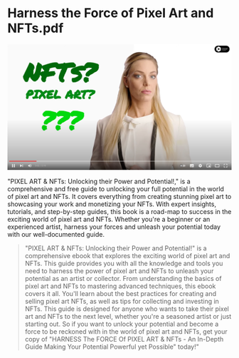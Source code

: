 # Harness the Force of Pixel Art and NFTs.pdf

[![](https://github.com/pixa-pics/pixel-art-nfts-pdf/blob/main/SCREENSHOT_EBOOK.png?update=1)](https://www.youtube.com/watch?v=Lgu3t8PIq1A)

"PIXEL ART & NFTs: Unlocking their Power and Potential!," is a comprehensive and free guide to unlocking your full potential in the world of pixel art and NFTs. It covers everything from creating stunning pixel art to showcasing your work and monetizing your NFTs. With expert insights, tutorials, and step-by-step guides, this book is a road-map to success in the exciting world of pixel art and NFTs. Whether you're a beginner or an experienced artist, harness your forces and unleash your potential today with our well-documented guide.

> "PIXEL ART & NFTs: Unlocking their Power and Potential!" is a comprehensive ebook that explores the exciting world of pixel art and NFTs. This guide provides you with all the knowledge and tools you need to harness the power of pixel art and NFTs to unleash your potential as an artist or collector. From understanding the basics of pixel art and NFTs to mastering advanced techniques, this ebook covers it all. You'll learn about the best practices for creating and selling pixel art NFTs, as well as tips for collecting and investing in NFTs. This guide is designed for anyone who wants to take their pixel art and NFTs to the next level, whether you're a seasoned artist or just starting out. So if you want to unlock your potential and become a force to be reckoned with in the world of pixel art and NFTs, get your copy of "HARNESS The FORCE Of PIXEL ART & NFTs - An In-Depth Guide Making Your Potential Powerful yet Possible" today!"
